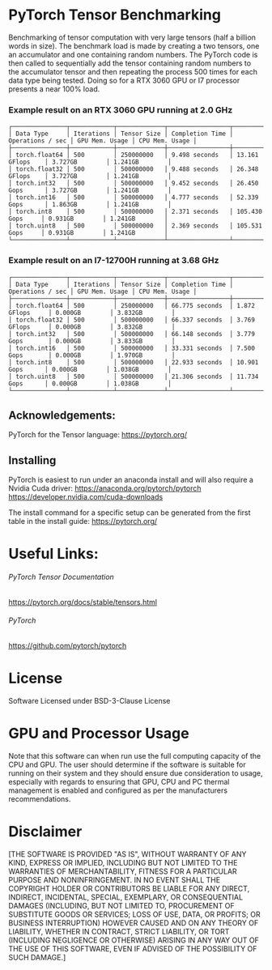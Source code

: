 # PyTorch Tensor Benchmarking
Benchmarking of tensor computation with very large tensors (half a billion words in size). The benchmark load is made
by creating a two tensors, one an accumulator and one containing random numbers. The PyTorch code is then called to 
sequentially add the tensor containing random numbers to the accumulator tensor and then repeating the process 500 
times for each data type being tested. Doing so for a RTX 3060 GPU or I7 processor presents a near 100% load.

### Example result on an RTX 3060 GPU running at 2.0 GHz 
```
┌───────────────┬────────────┬─────────────┬─────────────────┬──────────────────┬────────────────┬────────────────┐
│ Data Type     │ Iterations │ Tensor Size │ Completion Time │ Operations / sec │ GPU Mem. Usage │ CPU Mem. Usage │
├───────────────┼────────────┼─────────────┼─────────────────┼──────────────────┼────────────────┼────────────────┤
│ torch.float64 │ 500        │ 250000000   │ 9.498 seconds   │ 13.161 GFlops    │ 3.727GB        │ 1.241GB        │
│ torch.float32 │ 500        │ 500000000   │ 9.488 seconds   │ 26.348 GFlops    │ 3.727GB        │ 1.241GB        │
│ torch.int32   │ 500        │ 500000000   │ 9.452 seconds   │ 26.450 Gops      │ 3.727GB        │ 1.241GB        │
│ torch.int16   │ 500        │ 500000000   │ 4.777 seconds   │ 52.339 Gops      │ 1.863GB        │ 1.241GB        │
│ torch.int8    │ 500        │ 500000000   │ 2.371 seconds   │ 105.430 Gops     │ 0.931GB        │ 1.241GB        │
│ torch.uint8   │ 500        │ 500000000   │ 2.369 seconds   │ 105.531 Gops     │ 0.931GB        │ 1.241GB        │
└───────────────┴────────────┴─────────────┴─────────────────┴──────────────────┴────────────────┴────────────────┘
```

### Example result on an I7-12700H running at 3.68 GHz
```
┌───────────────┬────────────┬─────────────┬─────────────────┬──────────────────┬────────────────┬────────────────┐
│ Data Type     │ Iterations │ Tensor Size │ Completion Time │ Operations / sec │ GPU Mem. Usage │ CPU Mem. Usage │
├───────────────┼────────────┼─────────────┼─────────────────┼──────────────────┼────────────────┼────────────────┤
│ torch.float64 │ 500        │ 250000000   │ 66.775 seconds  │ 1.872 GFlops     │ 0.000GB        │ 3.832GB        │
│ torch.float32 │ 500        │ 500000000   │ 66.337 seconds  │ 3.769 GFlops     │ 0.000GB        │ 3.832GB        │
│ torch.int32   │ 500        │ 500000000   │ 66.148 seconds  │ 3.779 Gops       │ 0.000GB        │ 3.833GB        │
│ torch.int16   │ 500        │ 500000000   │ 33.331 seconds  │ 7.500 Gops       │ 0.000GB        │ 1.970GB        │
│ torch.int8    │ 500        │ 500000000   │ 22.933 seconds  │ 10.901 Gops      │ 0.000GB        │ 1.038GB        │
│ torch.uint8   │ 500        │ 500000000   │ 21.306 seconds  │ 11.734 Gops      │ 0.000GB        │ 1.038GB        │
└───────────────┴────────────┴─────────────┴─────────────────┴──────────────────┴────────────────┴────────────────┘
```


## Acknowledgements:
PyTorch for the Tensor language:
https://pytorch.org/

## Installing

PyTorch is easiest to run under an anaconda install and will also require a Nvidia Cuda driver:
https://anaconda.org/pytorch/pytorch
https://developer.nvidia.com/cuda-downloads

The install command for a specific setup can be generated from the first table in the install guide:
https://pytorch.org/

# Useful Links:

###### PyTorch Tensor Documentation
https://pytorch.org/docs/stable/tensors.html

###### PyTorch
https://github.com/pytorch/pytorch

# License
Software Licensed under BSD-3-Clause License

# GPU and Processor Usage

Note that this software can when run use the full computing capacity of the CPU and GPU. The user should determine if 
the software is suitable for running on their system and they should ensure due consideration to usage, especially 
with regards to ensuring that GPU, CPU and PC thermal management is enabled and configured as per the manufacturers 
recommendations.

# Disclaimer

[THE SOFTWARE IS PROVIDED "AS IS", WITHOUT WARRANTY OF ANY KIND, EXPRESS OR IMPLIED, INCLUDING BUT NOT
LIMITED TO THE WARRANTIES OF MERCHANTABILITY, FITNESS FOR A PARTICULAR PURPOSE AND NONINFRINGEMENT.
IN NO EVENT SHALL THE COPYRIGHT HOLDER OR CONTRIBUTORS BE LIABLE FOR ANY DIRECT, INDIRECT, INCIDENTAL, SPECIAL, 
EXEMPLARY, OR CONSEQUENTIAL DAMAGES (INCLUDING, BUT NOT LIMITED TO, PROCUREMENT OF SUBSTITUTE GOODS OR
SERVICES; LOSS OF USE, DATA, OR PROFITS; OR BUSINESS INTERRUPTION) HOWEVER CAUSED AND ON ANY THEORY OF LIABILITY, 
WHETHER IN CONTRACT, STRICT LIABILITY, OR TORT (INCLUDING NEGLIGENCE OR OTHERWISE) ARISING IN ANY WAY OUT OF THE USE
OF THIS SOFTWARE, EVEN IF ADVISED OF THE POSSIBILITY OF SUCH DAMAGE.]